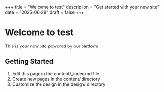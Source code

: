 +++
title = "Welcome to test"
description = "Get started with your new site"
date = "2025-06-28"
draft = false
+++

# Welcome to test

This is your new site powered by our platform.

## Getting Started

1. Edit this page in the content/_index.md file
2. Create new pages in the content/ directory
3. Customize the design in the design/ directory

